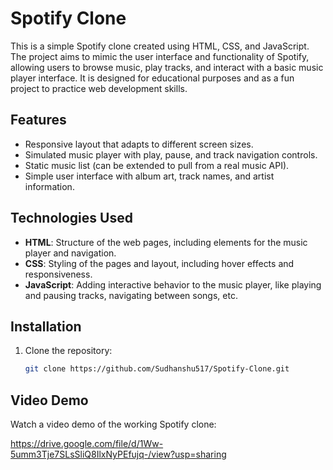 # Spotify Clone

This is a simple Spotify clone created using HTML, CSS, and JavaScript. The project aims to mimic the user interface and functionality of Spotify, allowing users to browse music, play tracks, and interact with a basic music player interface. It is designed for educational purposes and as a fun project to practice web development skills.

## Features

- Responsive layout that adapts to different screen sizes.
- Simulated music player with play, pause, and track navigation controls.
- Static music list (can be extended to pull from a real music API).
- Simple user interface with album art, track names, and artist information.

## Technologies Used

- **HTML**: Structure of the web pages, including elements for the music player and navigation.
- **CSS**: Styling of the pages and layout, including hover effects and responsiveness.
- **JavaScript**: Adding interactive behavior to the music player, like playing and pausing tracks, navigating between songs, etc.

## Installation

1. Clone the repository:
   ```bash
   git clone https://github.com/Sudhanshu517/Spotify-Clone.git

## Video Demo

Watch a video demo of the working Spotify clone:<br>

https://drive.google.com/file/d/1Ww-5umm3Tje7SLsSliQ8IlxNyPEfujq-/view?usp=sharing

